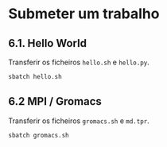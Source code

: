 # Submeter um trabalho
## 6.1. Hello World
Transferir os ficheiros `hello.sh` e `hello.py`.

```bash
sbatch hello.sh
```

## 6.2 MPI / Gromacs
Transferir os ficheiros `gromacs.sh` e `md.tpr`.

```bash
sbatch gromacs.sh
```
